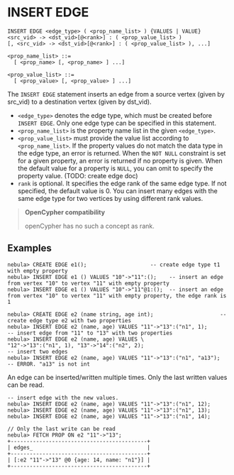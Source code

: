 # INSERT EDGE

```ngql
INSERT EDGE <edge_type> ( <prop_name_list> ) {VALUES | VALUE}
<src_vid> -> <dst_vid>[@<rank>] : ( <prop_value_list> )
[, <src_vid> -> <dst_vid>[@<rank>] : ( <prop_value_list> ), ...]

<prop_name_list> ::=
  [ <prop_name> [, <prop_name> ] ...]

<prop_value_list> ::=
  [ <prop_value> [, <prop_value> ] ...]
```

The `INSERT EDGE` statement inserts an edge from a source vertex (given by src_vid) to a destination vertex (given by dst_vid).

* `<edge_type>` denotes the edge type, which must be created before `INSERT EDGE`. Only one edge type can be specified in this statement.
* `<prop_name_list>` is the property name list in the given `<edge_type>`.
* `<prop_value_list>` must provide the value list according to `<prop_name_list>`. If the property values do not match the data type in the edge type, an error is returned. When the `NOT NULL` constraint is set for a given property, an error is returned if no property is given. When the default value for a property is `NULL`, you can omit to specify the property value. (TODO: create edge doc)
* `rank` is optional. It specifies the edge rank of the same edge type. If not specified, the default value is 0. You can insert many edges with the same edge type for two vertices by using different rank values.

> **OpenCypher compatibility**
>
> openCypher has no such a concept as rank.

## Examples

```ngql
nebula> CREATE EDGE e1();                    -- create edge type t1 with empty property
nebula> INSERT EDGE e1 () VALUES "10"->"11":();    -- insert an edge from vertex "10" to vertex "11" with empty property
nebula> INSERT EDGE e1 () VALUES "10"->"11"@1:();  -- insert an edge from vertex "10" to vertex "11" with empty property, the edge rank is 1
```

```ngql
nebula> CREATE EDGE e2 (name string, age int);                     -- create edge type e2 with two properties
nebula> INSERT EDGE e2 (name, age) VALUES "11"->"13":("n1", 1);          -- insert edge from "11" to "13" with two properties
nebula> INSERT EDGE e2 (name, age) VALUES \
"12"->"13":("n1", 1), "13"->"14":("n2", 2);                           -- insert two edges
nebula> INSERT EDGE e2 (name, age) VALUES "11"->"13":("n1", "a13");      -- ERROR. "a13" is not int
```

An edge can be inserted/written multiple times. Only the last written values can be read.

```ngql
-- insert edge with the new values.
nebula> INSERT EDGE e2 (name, age) VALUES "11"->"13":("n1", 12);
nebula> INSERT EDGE e2 (name, age) VALUES "11"->"13":("n1", 13);
nebula> INSERT EDGE e2 (name, age) VALUES "11"->"13":("n1", 14);

// Only the last write can be read
nebula> FETCH PROP ON e2 "11"->"13";
+-------------------------------------------+
| edges_                                    |
+-------------------------------------------+
| [:e2 "11"->"13" @0 {age: 14, name: "n1"}] |
+-------------------------------------------+
```

